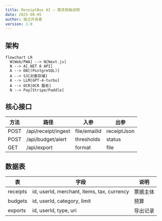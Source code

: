 ```yaml
---
title: ReceiptBox AI — 需求规格说明
date: 2025-08-05
author: 独立开发者
version: 1.0
---
```


## 架构

```mermaid
flowchart LR
  W[Web/PWA] --> N[Next.js]
  N --> A[.NET 8 API]
  A --> DB[(PostgreSQL)]
  A --> S3[对象存储]
  A --> LLM[GPT-4-turbo]
  A --> OCR[OCR 服务]
  N --> Pay[Stripe/Paddle]
```

## 核心接口

| 方法 | 路径 | 入参 | 出参 |
| --- | --- | --- | --- |
| POST | /api/receipt/ingest | file/emailId | receiptJson |
| POST | /api/budget/alert | thresholds | status |
| GET | /api/export | format | file |

## 数据表

| 表 | 字段 | 说明 |
| --- | --- | --- |
| receipts | id, userId, merchant, items, tax, currency | 票据主体 |
| budgets | id, userId, category, limit | 预算 |
| exports | id, userId, type, uri | 导出记录 |